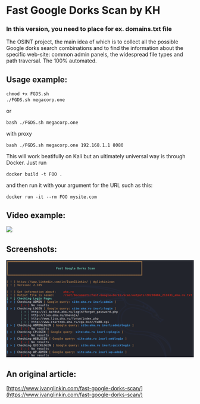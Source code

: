 # Fast Google Dorks Scan by KH

### In this version, you need to place for ex. domains.txt file

The OSINT project, the main idea of which is to collect all the possible Google dorks search combinations and to find the information about the specific web-site: common admin panels, the widespread file types and path traversal. The 100% automated.

Usage example:
--------------
```
chmod +x FGDS.sh
./FGDS.sh megacorp.one
```
or
```
bash ./FGDS.sh megacorp.one
```

with proxy

```
bash ./FGDS.sh megacorp.one 192.168.1.1 8080
```

This will work beatifully on Kali but an ultimately universal way is through Docker. Just run 

```
docker build -t FOO .
```

and then run it with your argument for the URL such as this:

```
docker run -it --rm FOO mysite.com
```

Video example:
--------------
![](https://github.com/IvanGlinkin/media_support/blob/main/Fast-Google-Dorks-Scan_Video.gif?raw=true)

Screenshots:
------------
![](https://github.com/IvanGlinkin/media_support/blob/main/Fast-Google-Dorks-Scan_image_2.335.png?raw=true)


An original article:
--------------------
[https://www.ivanglinkin.com/fast-google-dorks-scan/](https://www.ivanglinkin.com/fast-google-dorks-scan/)


